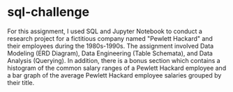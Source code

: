 # sql-challenge
For this assignment, I used SQL and Jupyter Notebook to conduct a research project for a fictitious company named "Pewlett Hackard" and their employees during the 1980s-1990s. The assignment involved Data Modeling (ERD Diagram), Data Engineering (Table Schemata), and Data Analysis (Querying). In addition, there is a bonus section which contains a histogram of the common salary ranges of a Pewlett Hackard employee and a bar graph of the average Pewlett Hackard employee salaries grouped by their title.

